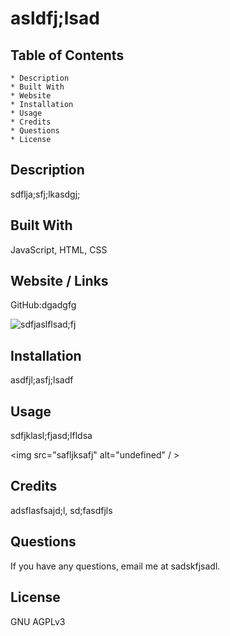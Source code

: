 
# asldfj;lsad

## Table of Contents

    * Description 
    * Built With 
    * Website 
    * Installation
    * Usage 
    * Credits
    * Questions 
    * License

## Description
sdflja;sfj;lkasdgj;

## Built With
JavaScript, HTML, CSS

## Website / Links
GitHub:dgadgfg

<img src="safl;af" alt="sdfjaslflsad;fj"/>

## Installation
asdfjl;asfj;lsadf

## Usage
sdfjklasl;fjasd;lfldsa

<img src="safljksafj" alt="undefined" / >

## Credits
adsflasfsajd;l, sd;fasdfjls
## Questions
If you have any questions, email me at sadskfjsadl.
## License
GNU AGPLv3
